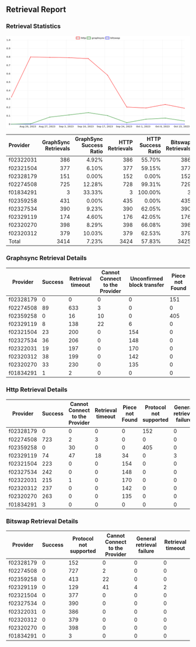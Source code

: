 ## Retrieval Report
### Retrieval Statistics
<img src="https://raw.githubusercontent.com/data-preservation-programs/filplus-checker-assets/main/filecoin-project/filecoin-plus-large-datasets/issues/2103/1697522208789.png"/>

| Provider  | GraphSync Retrievals | GraphSync Success Ratio | HTTP Retrievals | HTTP Success Ratio | Bitswap Retrievals | Bitswap Success Ratio |
| :-------- | -------------------: | ----------------------: | --------------: | -----------------: | -----------------: | --------------------: |
| f02322031 |                  386 |                   4.92% |             386 |             55.70% |                386 |                 0.00% |
| f02321504 |                  377 |                   6.10% |             377 |             59.15% |                377 |                 0.00% |
| f02328179 |                  151 |                   0.00% |             152 |              0.00% |                152 |                 0.00% |
| f02274508 |                  725 |                  12.28% |             728 |             99.31% |                729 |                 0.00% |
| f01834291 |                    3 |                  33.33% |               3 |            100.00% |                  3 |                 0.00% |
| f02359258 |                  431 |                   0.00% |             435 |              0.00% |                435 |                 0.00% |
| f02327534 |                  390 |                   9.23% |             390 |             62.05% |                390 |                 0.00% |
| f02329119 |                  174 |                   4.60% |             176 |             42.05% |                176 |                 0.00% |
| f02320270 |                  398 |                   8.29% |             398 |             66.08% |                398 |                 0.00% |
| f02320312 |                  379 |                  10.03% |             379 |             62.53% |                379 |                 0.00% |
| Total     |                 3414 |                   7.23% |            3424 |             57.83% |               3425 |                 0.00% |

### Graphsync Retrieval Details
| Provider  | Success | Retrieval timeout | Cannot Connect to the Provider | Unconfirmed block transfer | Piece not Found |
| --------- | ------- | ----------------- | ------------------------------ | -------------------------- | --------------- |
| f02328179 | 0       | 0                 | 0                              | 0                          | 151             |
| f02274508 | 89      | 633               | 3                              | 0                          | 0               |
| f02359258 | 0       | 16                | 10                             | 0                          | 405             |
| f02329119 | 8       | 138               | 22                             | 6                          | 0               |
| f02321504 | 23      | 200               | 0                              | 154                        | 0               |
| f02327534 | 36      | 206               | 0                              | 148                        | 0               |
| f02322031 | 19      | 197               | 0                              | 170                        | 0               |
| f02320312 | 38      | 199               | 0                              | 142                        | 0               |
| f02320270 | 33      | 230               | 0                              | 135                        | 0               |
| f01834291 | 1       | 2                 | 0                              | 0                          | 0               |

### Http Retrieval Details
| Provider  | Success | Cannot Connect to the Provider | Retrieval timeout | Piece not Found | Protocol not supported | General retrieval failure |
| --------- | ------- | ------------------------------ | ----------------- | --------------- | ---------------------- | ------------------------- |
| f02328179 | 0       | 0                              | 0                 | 0               | 152                    | 0                         |
| f02274508 | 723     | 2                              | 3                 | 0               | 0                      | 0                         |
| f02359258 | 0       | 30                             | 0                 | 0               | 405                    | 0                         |
| f02329119 | 74      | 47                             | 18                | 34              | 0                      | 3                         |
| f02321504 | 223     | 0                              | 0                 | 154             | 0                      | 0                         |
| f02327534 | 242     | 0                              | 0                 | 148             | 0                      | 0                         |
| f02322031 | 215     | 1                              | 0                 | 170             | 0                      | 0                         |
| f02320312 | 237     | 0                              | 0                 | 142             | 0                      | 0                         |
| f02320270 | 263     | 0                              | 0                 | 135             | 0                      | 0                         |
| f01834291 | 3       | 0                              | 0                 | 0               | 0                      | 0                         |

### Bitswap Retrieval Details
| Provider  | Success | Protocol not supported | Cannot Connect to the Provider | General retrieval failure | Retrieval timeout |
| --------- | ------- | ---------------------- | ------------------------------ | ------------------------- | ----------------- |
| f02328179 | 0       | 152                    | 0                              | 0                         | 0                 |
| f02274508 | 0       | 727                    | 2                              | 0                         | 0                 |
| f02359258 | 0       | 413                    | 22                             | 0                         | 0                 |
| f02329119 | 0       | 129                    | 41                             | 4                         | 2                 |
| f02321504 | 0       | 377                    | 0                              | 0                         | 0                 |
| f02327534 | 0       | 390                    | 0                              | 0                         | 0                 |
| f02322031 | 0       | 386                    | 0                              | 0                         | 0                 |
| f02320312 | 0       | 379                    | 0                              | 0                         | 0                 |
| f02320270 | 0       | 398                    | 0                              | 0                         | 0                 |
| f01834291 | 0       | 3                      | 0                              | 0                         | 0                 |
